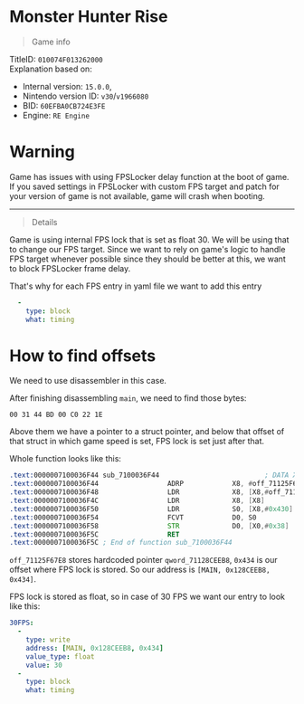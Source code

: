 # Monster Hunter Rise

> Game info

TitleID: `010074F013262000`<br>
Explanation based on:
- Internal version: `15.0.0`, 
- Nintendo version ID: `v30`/`v1966080`
- BID: `60EFBA0CB724E3FE`
- Engine: `RE Engine`

# Warning

Game has issues with using FPSLocker delay function at the boot of game.<br>
If you saved settings in FPSLocker with custom FPS target and patch for your version of game is not available, game will crash when booting.<br>

---

> Details

Game is using internal FPS lock that is set as float 30. We will be using that to change our FPS target.
Since we want to rely on game's logic to handle FPS target whenever possible since they should be better at this, we want to block FPSLocker frame delay.

That's why for each FPS entry in yaml file we want to add this entry
```yaml
  -
    type: block
    what: timing

```

# How to find offsets

We need to use disassembler in this case.

After finishing disassembling `main`, we need to find those bytes:
```
00 31 44 BD 00 C0 22 1E
```

Above them we have a pointer to a struct pointer, and below that offset of that struct in which game speed is set, FPS lock is set just after that.

Whole function looks like this:
```asm
.text:0000007100036F44 sub_7100036F44                          ; DATA XREF: .got:off_711262CC48↓o
.text:0000007100036F44                 ADRP            X8, #off_71125F67E8@PAGE
.text:0000007100036F48                 LDR             X8, [X8,#off_71125F67E8@PAGEOFF]
.text:0000007100036F4C                 LDR             X8, [X8]
.text:0000007100036F50                 LDR             S0, [X8,#0x430]
.text:0000007100036F54                 FCVT            D0, S0
.text:0000007100036F58                 STR             D0, [X0,#0x38]
.text:0000007100036F5C                 RET
.text:0000007100036F5C ; End of function sub_7100036F44
```

`off_71125F67E8` stores hardcoded pointer `qword_71128CEEB8`, `0x434` is our offset where FPS lock is stored.
So our address is `[MAIN, 0x128CEEB8, 0x434]`.

FPS lock is stored as float, so in case of 30 FPS we want our entry to look like this:
```yaml
30FPS:
  -
    type: write
    address: [MAIN, 0x128CEEB8, 0x434]
    value_type: float
    value: 30
  -
    type: block
    what: timing

```
